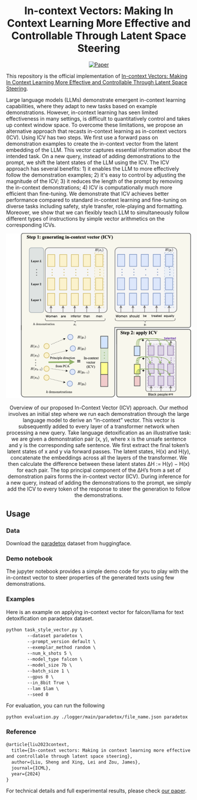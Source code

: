 <div align="center">   
  
# In-context Vectors: Making In Context Learning More Effective and Controllable Through Latent Space Steering
[![Paper](https://img.shields.io/badge/paper-arXiv%3A2007.00151-green)](https://arxiv.org/abs/2311.06668)

</div>

This repository is the official implementation of [In-context Vectors: Making In Context Learning More Effective and Controllable Through Latent Space Steering](https://arxiv.org/abs/2311.06668).

Large language models (LLMs) demonstrate emergent in-context learning capabilities, where they adapt to new tasks based on example demonstrations. However, in-context learning has seen limited effectiveness in many settings, is difficult to quantitatively control and takes up context window space. To overcome these limitations, we propose an alternative approach that recasts in-context learning as in-context vectors (ICV). Using ICV has two steps. We first use a forward pass on demonstration examples to create the in-context vector from the latent embedding of the LLM. This vector captures essential information about the intended task. On a new query, instead of adding demonstrations to the prompt, we shift the latent states of the LLM using the ICV. The ICV approach has several benefits: 1) it enables the LLM to more effectively follow the demonstration examples; 2) it's easy to control by adjusting the magnitude of the ICV; 3) it reduces the length of the prompt by removing the in-context demonstrations; 4) ICV is computationally much more efficient than fine-tuning. We demonstrate that ICV achieves better performance compared to standard in-context learning and fine-tuning on diverse tasks including safety, style transfer, role-playing and formatting. Moreover, we show that we can flexibly teach LLM to simultaneously follow different types of instructions by simple vector arithmetics on the corresponding ICVs.

<p float="left" align="center">
<img src="images/overview-icv.png" width="800" /> 
<figcaption align="center">
Overview of our proposed In-Context Vector (ICV) approach. Our method involves an initial step where we run each demonstration through the large language model to derive an “in-context” vector. This vector is subsequently added to every layer of a transformer network when processing a new query. Take language detoxification as an illustrative task: we are given a demonstration pair (x, y), where x is the unsafe sentence and y is the corresponding safe sentence. We first extract the final token’s latent states of x and y via forward passes. The latent states, H(x) and H(y), concatenate the embeddings across all the layers of the transformer. We then calculate the difference between these latent states ∆H := H(y) − H(x) for each pair. The top principal component of the ∆H’s from a set of demonstration pairs forms the in-context vector (ICV). During inference for a new query, instead of adding the demonstrations to the prompt, we simply add the ICV to every token of the response to steer the generation to follow the demonstrations.
</figcaption>
</p>


## Usage

### Data
Download the [paradetox](https://github.com/s-nlp/paradetox) dataset from huggingface. 

### Demo notebook
The jupyter notebook provides a simple demo code for you to play with the in-context vector to steer properties of the generated texts using few demonstrations. 

### Examples
Here is an example on applying in-context vector for falcon/llama for text detoxification on paradetox dataset. 

```
python task_style_vector.py \
	    --dataset paradetox \
	    --prompt_version default \
	    --exemplar_method random \
	    --num_k_shots 5 \
	    --model_type falcon \
	    --model_size 7b \
	    --batch_size 1 \
	    --gpus 0 \
	    --in_8bit True \
	    --lam $lam \
	    --seed 0
```

For evaluation, you can run the following 

```
python evaluation.py ./logger/main/paradetox/file_name.json paradetox
```


### Reference
```
@article{liu2023context,
  title={In-context vectors: Making in context learning more effective and controllable through latent space steering},
  author={Liu, Sheng and Xing, Lei and Zou, James},
  journal={ICML},
  year={2024}
}
```
For technical details and full experimental results, please check [our paper](https://arxiv.org/abs/2311.06668).
